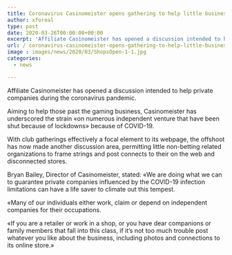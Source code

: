 ```yaml
---
title: Coronavirus Casinomeister opens gathering to help little businesses
author: xforeal 
type: post
date: 2020-03-26T00:00:00+00:00
excerpt: 'Affiliate Casinomeister has opened a discussion intended to help private companies during the coronavirus pandemic '
url: / coronavirus-casinomeister-opens-gathering-to-help-little-businesses/
image : images/news/2020/03/ShopsOpen-1-1.jpg
categories:
  - news

---
```

Affiliate Casinomeister has opened a discussion intended to help private companies during the coronavirus pandemic. 

Aiming to help those past the gaming business, Casinomeister has underscored the strain &#171;on numerous independent venture that have been shut because of lockdowns&#187; because of COVID-19. 

With club gatherings effectively a focal element to its webpage, the offshoot has now made another discussion area, permitting little non-betting related organizations to frame strings and post connects to their on the web and disconnected stores. 

Bryan Bailey, Director of Casinomeister, stated: &#171;We are doing what we can to guarantee private companies influenced by the COVID-19 infection limitations can have a life saver to climate out this tempest. 

&#171;Many of our individuals either work, claim or depend on independent companies for their occupations. 

&#171;If you are a retailer or work in a shop, or you have dear companions or family members that fall into this class, if it&#8217;s not too much trouble post whatever you like about the business, including photos and connections to its online store.&#187;